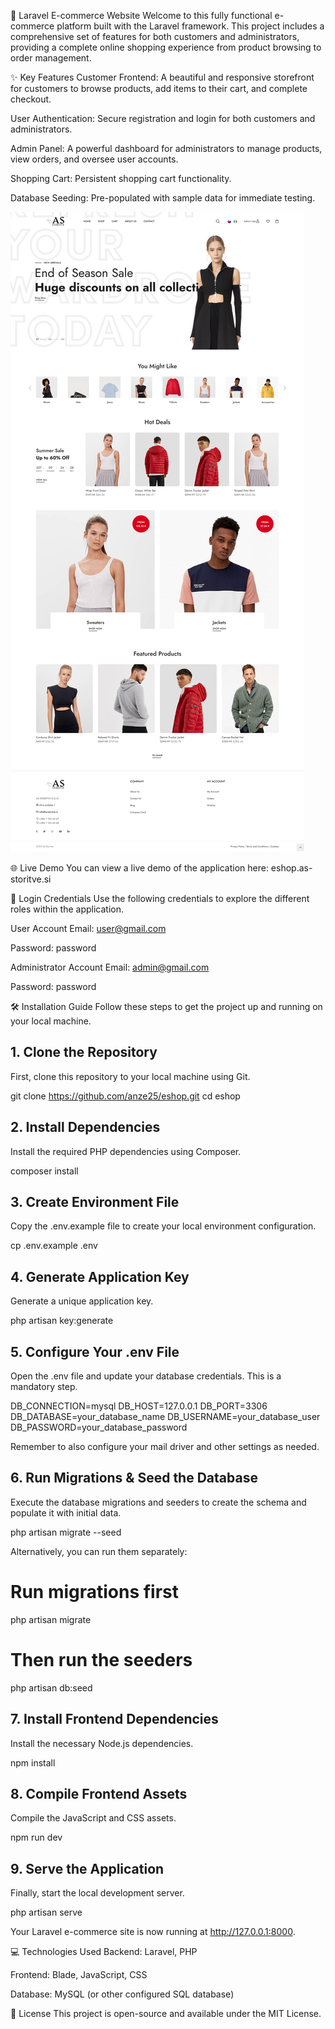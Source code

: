 🚀 Laravel E-commerce Website
Welcome to this fully functional e-commerce platform built with the Laravel framework. This project includes a comprehensive set of features for both customers and administrators, providing a complete online shopping experience from product browsing to order management.

✨ Key Features
Customer Frontend: A beautiful and responsive storefront for customers to browse products, add items to their cart, and complete checkout.

User Authentication: Secure registration and login for both customers and administrators.

Admin Panel: A powerful dashboard for administrators to manage products, view orders, and oversee user accounts.

Shopping Cart: Persistent shopping cart functionality.

Database Seeding: Pre-populated with sample data for immediate testing.

![Screenshot](https://github.com/anze25/eshop/blob/e1d1a64ba4aeab91654d74c9bb5ff3c12ef8e19a/Screenshot.jpg)

🌐 Live Demo
You can view a live demo of the application here:
eshop.as-storitve.si

🔑 Login Credentials
Use the following credentials to explore the different roles within the application.

User Account
Email: user@gmail.com

Password: password

Administrator Account
Email: admin@gmail.com

Password: password

🛠️ Installation Guide
Follow these steps to get the project up and running on your local machine.

## 1. Clone the Repository
First, clone this repository to your local machine using Git.

git clone https://github.com/anze25/eshop.git
cd eshop

## 2. Install Dependencies
Install the required PHP dependencies using Composer.

composer install

## 3. Create Environment File
Copy the .env.example file to create your local environment configuration.

cp .env.example .env

## 4. Generate Application Key
Generate a unique application key.

php artisan key:generate

## 5. Configure Your .env File
Open the .env file and update your database credentials. This is a mandatory step.

DB_CONNECTION=mysql
DB_HOST=127.0.0.1
DB_PORT=3306
DB_DATABASE=your_database_name
DB_USERNAME=your_database_user
DB_PASSWORD=your_database_password

Remember to also configure your mail driver and other settings as needed.

## 6. Run Migrations & Seed the Database
Execute the database migrations and seeders to create the schema and populate it with initial data.

php artisan migrate --seed

Alternatively, you can run them separately:

# Run migrations first
php artisan migrate

# Then run the seeders
php artisan db:seed

## 7. Install Frontend Dependencies
Install the necessary Node.js dependencies.

npm install

## 8. Compile Frontend Assets
Compile the JavaScript and CSS assets.

npm run dev

## 9. Serve the Application
Finally, start the local development server.

php artisan serve

Your Laravel e-commerce site is now running at http://127.0.0.1:8000.

💻 Technologies Used
Backend: Laravel, PHP

Frontend: Blade, JavaScript, CSS

Database: MySQL (or other configured SQL database)

📄 License
This project is open-source and available under the MIT License.
